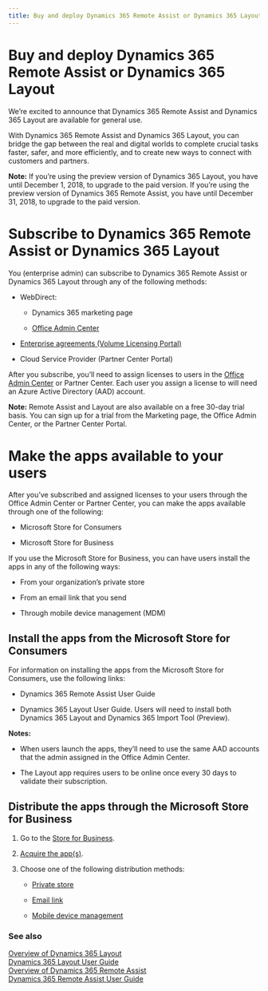 ```yaml
---
title: Buy and deploy Dynamics 365 Remote Assist or Dynamics 365 Layout
---
```


# Buy and deploy Dynamics 365 Remote Assist or Dynamics 365 Layout

We’re excited to announce that Dynamics 365 Remote Assist and Dynamics 365
Layout are available for general use.

With Dynamics 365 Remote Assist and Dynamics 365 Layout, you can bridge the gap
between the real and digital worlds to complete crucial tasks faster, safer, and
more efficiently, and to create new ways to connect with customers and partners.

**Note:** If you’re using the preview version of Dynamics 365 Layout, you have
until December 1, 2018, to upgrade to the paid version. If you’re using the
preview version of Dynamics 365 Remote Assist, you have until December 31, 2018,
to upgrade to the paid version.

Subscribe to Dynamics 365 Remote Assist or Dynamics 365 Layout
==============================================================

You (enterprise admin) can subscribe to Dynamics 365 Remote Assist or Dynamics
365 Layout through any of the following methods:

-   WebDirect:

    -   Dynamics 365 marketing page

    -   [Office Admin Center](https://portal.office.com)

-   [Enterprise agreements (Volume Licensing
    Portal)](https://www.microsoft.com/licensing/servicecenter/default.aspx)

-   Cloud Service Provider (Partner Center Portal)

After you subscribe, you’ll need to assign licenses to users in the [Office
Admin Center](https://portal.office.com/) or Partner Center. Each user you
assign a license to will need an Azure Active Directory (AAD) account.

**Note:** Remote Assist and Layout are also available on a free 30-day trial
basis. You can sign up for a trial from the Marketing page, the Office Admin
Center, or the Partner Center Portal.

Make the apps available to your users
=====================================

After you’ve subscribed and assigned licenses to your users through the Office
Admin Center or Partner Center, you can make the apps available through one of
the following:

-   Microsoft Store for Consumers

-   Microsoft Store for Business

If you use the Microsoft Store for Business, you can have users install the apps
in any of the following ways:

-   From your organization’s private store

-   From an email link that you send

-   Through mobile device management (MDM)

Install the apps from the Microsoft Store for Consumers
-------------------------------------------------------

For information on installing the apps from the Microsoft Store for Consumers,
use the following links:

-   Dynamics 365 Remote Assist User Guide

-   Dynamics 365 Layout User Guide. Users will need to install both Dynamics 365
    Layout and Dynamics 365 Import Tool (Preview).

**Notes:**

-   When users launch the apps, they’ll need to use the same AAD accounts that
    the admin assigned in the Office Admin Center.

-   The Layout app requires users to be online once every 30 days to validate
    their subscription.

Distribute the apps through the Microsoft Store for Business
------------------------------------------------------------

1.  Go to the [Store for
    Business](https://businessstore.microsoft.com/en-us/store).

2.  [Acquire the
    app(s)](https://docs.microsoft.com/en-us/microsoft-store/acquire-apps-microsoft-store-for-business).

3.  Choose one of the following distribution methods:

    -   [Private
        store](https://docs.microsoft.com/en-us/microsoft-store/distribute-apps-from-your-private-store)

    -   [Email
        link](https://docs.microsoft.com/en-us/microsoft-store/assign-apps-to-employees)

    -   [Mobile device
        management](https://docs.microsoft.com/en-us/microsoft-store/configure-mdm-provider-microsoft-store-for-business)

### See also
[Overview of Dynamics 365 Layout](../layout/index.md)<br/>
[Dynamics 365 Layout User Guide](../layout/user-guide.md)<br/>
[Overview of Dynamics 365 Remote Assist](../remote-assist/index.md)<br/>
[Dynamics 365 Remote Assist User Guide](../remote-assist/user-guide.md)<br/>
